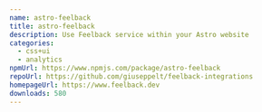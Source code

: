 ```yaml
---
name: astro-feelback
title: astro-feelback
description: Use Feelback service within your Astro website
categories:
  - css+ui
  - analytics
npmUrl: https://www.npmjs.com/package/astro-feelback
repoUrl: https://github.com/giuseppelt/feelback-integrations
homepageUrl: https://www.feelback.dev
downloads: 580
---
```

